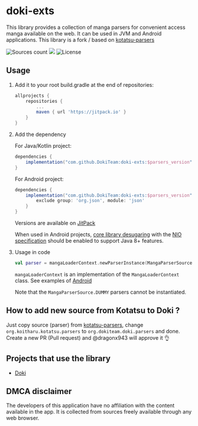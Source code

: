 # doki-exts

This library provides a collection of manga parsers for convenient access manga available on the web. It can be used in
JVM and Android applications. This library is a fork / based on [kotatsu-parsers](https://github.com/KotatsuApp/kotatsu-parsers)

![Sources count](https://img.shields.io/badge/dynamic/yaml?url=https%3A%2F%2Fraw.githubusercontent.com%2FDokiTeam%2Fdoki-exts%2Frefs%2Fheads%2Fmain%2F.github%2Fsummary.yaml&query=total&label=manga%20sources&color=%23E9321C) [![](https://jitpack.io/v/DokiTeam/doki-exts.svg)](https://jitpack.io/#DokiTeam/doki-exts) ![License](https://img.shields.io/github/license/KotatsuApp/Kotatsu)

## Usage

1. Add it to your root build.gradle at the end of repositories:

   ```groovy
   allprojects {
	   repositories {
		   ...
		   maven { url 'https://jitpack.io' }
	   }
   }
   ```

2. Add the dependency

   For Java/Kotlin project:
    ```groovy
    dependencies {
        implementation("com.github.DokiTeam:doki-exts:$parsers_version")
    }
    ```

   For Android project:
    ```groovy
    dependencies {
        implementation("com.github.DokiTeam:doki-exts:$parsers_version") {
            exclude group: 'org.json', module: 'json'
        }
    }
    ```

   Versions are available on [JitPack](https://jitpack.io/#DokiTeam/doki-exts)

   When used in Android
   projects, [core library desugaring](https://developer.android.com/studio/write/java8-support#library-desugaring) with
   the [NIO specification](https://developer.android.com/studio/write/java11-nio-support-table) should be enabled to
   support Java 8+ features.


3. Usage in code

   ```kotlin
   val parser = mangaLoaderContext.newParserInstance(MangaParserSource.MANGADEX)
   ```

   `mangaLoaderContext` is an implementation of the `MangaLoaderContext` class.
   See examples
   of [Android](https://github.com/DokiTeam/Doki/blob/devel/app/src/main/kotlin/org/dokiteam/doki/core/parser/MangaLoaderContextImpl.kt)

   Note that the `MangaParserSource.DUMMY` parsers cannot be instantiated.

## How to add new source from Kotatsu to Doki ?

Just copy source (parser) from [kotatsu-parsers](https://github.com/KotatsuApp/kotatsu-parsers), change `org.koitharu.kotatsu.parsers` to `org.dokiteam.doki.parsers` and done. Create a new PR (Pull request) and @dragonx943 will approve it 👌

## Projects that use the library

- [Doki](https://github.com/DokiTeam/Doki)

## DMCA disclaimer

The developers of this application have no affiliation with the content available in the app. It is collected from
sources freely available through any web browser.
